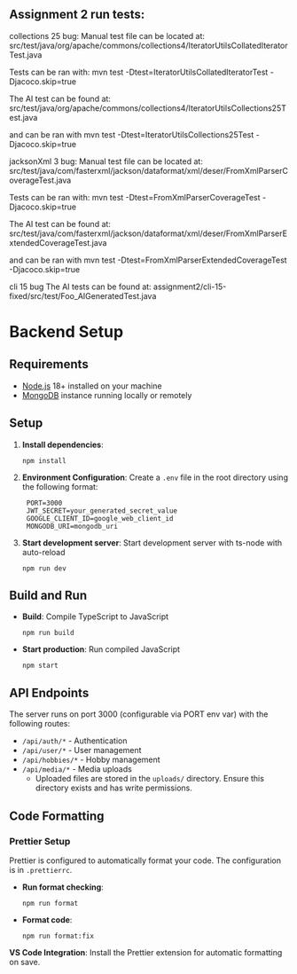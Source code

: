 ## Assignment 2 run tests:

collections 25 bug:
Manual test file can be located at:
src/test/java/org/apache/commons/collections4/IteratorUtilsCollatedIteratorTest.java

Tests can be ran with:
mvn test -Dtest=IteratorUtilsCollatedIteratorTest -Djacoco.skip=true 

The AI test can be found at:
src/test/java/org/apache/commons/collections4/IteratorUtilsCollections25Test.java

and can be ran with
mvn test -Dtest=IteratorUtilsCollections25Test -Djacoco.skip=true 

jacksonXml 3 bug:
Manual test file can be located at:
src/test/java/com/fasterxml/jackson/dataformat/xml/deser/FromXmlParserCoverageTest.java

Tests can be ran with:
mvn test -Dtest=FromXmlParserCoverageTest -Djacoco.skip=true 

The AI test can be found at:
src/test/java/com/fasterxml/jackson/dataformat/xml/deser/FromXmlParserExtendedCoverageTest.java

and can be ran with
mvn test -Dtest=FromXmlParserExtendedCoverageTest -Djacoco.skip=true 

cli 15 bug
The AI tests can be found at:
assignment2/cli-15-fixed/src/test/Foo_AIGeneratedTest.java


# Backend Setup

## Requirements

- [Node.js](https://nodejs.org/en/download/) 18+ installed on your machine
- [MongoDB](https://www.mongodb.com/) instance running locally or remotely

## Setup

1. **Install dependencies**:

   ```
   npm install
   ```

2. **Environment Configuration**: Create a `.env` file in the root directory using the following format:

   ```
    PORT=3000
    JWT_SECRET=your_generated_secret_value
    GOOGLE_CLIENT_ID=google_web_client_id
    MONGODB_URI=mongodb_uri
   ```

3. **Start development server**: Start development server with ts-node with auto-reload
   ```
   npm run dev
   ```

## Build and Run

- **Build**: Compile TypeScript to JavaScript
  ```
  npm run build
  ```
- **Start production**: Run compiled JavaScript
  ```
  npm start
  ```

## API Endpoints

The server runs on port 3000 (configurable via PORT env var) with the following routes:

- `/api/auth/*` - Authentication
- `/api/user/*` - User management
- `/api/hobbies/*` - Hobby management
- `/api/media/*` - Media uploads
  - Uploaded files are stored in the `uploads/` directory. Ensure this directory exists and has write permissions.

## Code Formatting

### Prettier Setup

Prettier is configured to automatically format your code. The configuration is in `.prettierrc`.

- **Run format checking**:
  ```
  npm run format
  ```
- **Format code**:
  ```
  npm run format:fix
  ```

**VS Code Integration**: Install the Prettier extension for automatic formatting on save.
